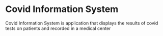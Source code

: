 # Covid Information System
 Covid Information System is application that displays the results of covid tests on patients and recorded in a medical center
